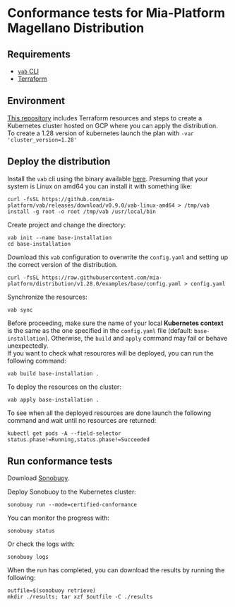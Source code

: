 # Conformance tests for Mia-Platform Magellano Distribution

## Requirements

- [`vab` CLI](https://github.com/mia-platform/vab)
- [Terraform](https://developer.hashicorp.com/terraform/downloads)

## Environment

[This repository](https://github.com/mia-platform/k8s-conformance-cluster) includes Terraform
resources and steps to create a Kubernetes cluster hosted on GCP where you can apply the distribution.  
To create a 1.28 version of kubernetes launch the plan with `-var 'cluster_version=1.28'`

## Deploy the distribution

Install the `vab` cli using the binary available [here](https://github.com/mia-platform/vab/releases/tag/v0.9.0).
Presuming that your system is Linux on amd64 you can install it with something like:

```shell
curl -fsSL https://github.com/mia-platform/vab/releases/download/v0.9.0/vab-linux-amd64 > /tmp/vab
install -g root -o root /tmp/vab /usr/local/bin
````

Create project and change the directory:

```shell
vab init --name base-installation
cd base-installation
```

Download this `vab` configuration to overwrite the `config.yaml` and setting up the correct version of the
distribution.

```shell
curl -fsSL https://raw.githubusercontent.com/mia-platform/distribution/v1.28.0/examples/base/config.yaml > config.yaml
```

Synchronize the resources:

```shell
vab sync
```

Before proceeding, make sure the name of your local **Kubernetes context** is the same as the one specified
in the `config.yaml` file (default: `base-installation`). Otherwise, the `build` and `apply` command
may fail or behave unexpectedly.  
If you want to check what resourcres will be deployed, you can run the following command:

```shell
vab build base-installation .
```

To deploy the resources on the cluster:

```shell
vab apply base-installation .
```

To see when all the deployed resources are done launch the following command and wait until no resources are returned:

```shell
kubectl get pods -A --field-selector status.phase!=Running,status.phase!=Succeeded
```

## Run conformance tests

Download [Sonobuoy](https://github.com/vmware-tanzu/sonobuoy).

Deploy Sonobuoy to the Kubernetes cluster:

```shell
sonobuoy run --mode=certified-conformance
```

You can monitor the progress with:

```shell
sonobuoy status
```

Or check the logs with:

```shell
sonobuoy logs
```

When the run has completed, you can download the results by running the following:

```shell
outfile=$(sonobuoy retrieve)
mkdir ./results; tar xzf $outfile -C ./results
```
